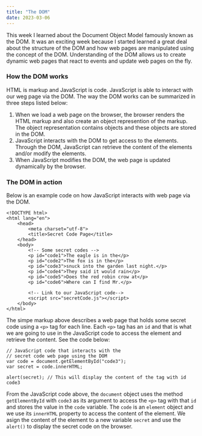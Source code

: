 ```yaml
---
title: "The DOM"
date: 2023-03-06
---
```


This week I learned about the Document Object Model famously known as the DOM. It was an exciting week because I started learned a great deal about the 
structure of the DOM and how web pages are manipulated using the concept of the DOM. Understanding of the DOM allows us to create dynamic web pages 
that react to events and update web pages on the fly.

### How the DOM works
HTML is markup and JavaScript is code. JavaScript is able to interact with our weg page via the DOM. The way the DOM works can be summarized in three steps
listed below:
1. When we load a web page on the browser, the browser renders the HTML markup and also create an object represention of the markup. The object representation 
contains objects and these objects are stored in the DOM.
2. JavaScript interacts with the DOM to get access to the elements. Through the DOM, JavaScript can retrieve the content of the elements and/or modify the 
elements.
3. When JavaScript modifies the DOM, the web page is updated dynamically by the browser.

### The DOM in action
Below is an example code on how JavaScript interacts with web page via the DOM.
```
<!DOCTYPE html>
<html lang="en">
    <head>
        <meta charset="utf-8">
        <title>Secret Code Page</title>
    </head>
    <body>
        <!-- Some secret codes -->
        <p id="code1">The eagle is in the</p>
        <p id="code2">The fox is in the</p>
        <p id="code3">snuck into the garden last night.</p>
        <p id="code4">They said it would rain</p>
        <p id="code5">Does the red robin crow at</p>
        <p id="code6">Where can I find Mr.</p>
        
        <!-- Link to our JavaScript code-->
        <script src="secretCode.js"></script>
    </body>
</html>
```
The simpe markup above describes a web page that holds some secret code using a ```<p>``` tag for each line. Each ```<p>``` tag has an ```id``` and that is what we are going to use in the JavaScript code to access the element and retrieve the content. See the code below:
```
// JavaScript code that interacts with the 
// secret code web page using the DOM
var code = document.getElementById("code3");
var secret = code.innerHTML;

alert(secret); // This will display the content of the tag with id code3
```
From the JavaScript code above, the ```document``` object uses the method ```getElementById``` with ```code3``` as its argument to access the ```<p>``` tag with that ```id``` and stores the value in the ```code``` variable. The ```code``` is an ```element``` object and we use its ```innerHTML``` property to access the content of the element. We asign the content of the element to a new variable ```secret``` and use the ```alert()``` to display the secret code on the browser.
